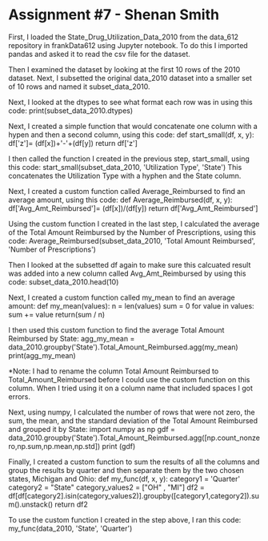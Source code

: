 # Assignment #7 - Shenan Smith

First, I loaded the State_Drug_Utilization_Data_2010 from the data_612 repository in frankData612 using Jupyter notebook. 
To do this I imported pandas and asked it to read the csv file for the dataset. 

Then I examined the dataset by looking at the first 10 rows of the 2010 dataset.
Next, I subsetted the original data_2010 dataset into a smaller set of 10 rows and named it subset_data_2010.

Next, I looked at the dtypes to see what format each row was in using this code:
print(subset_data_2010.dtypes)

Next, I created a simple function that would concatenate one column with a hypen and then a second column, using this code:
def start_small(df, x, y):
        df['z']= (df[x])+'-'+(df[y])
        return df['z']

I then called the function I created in the previous step, start_small, using this code:
start_small(subset_data_2010, 'Utilization Type', 'State')
This concatenates the Utilization Type with a hyphen and the State column.

Next, I created a custom function called Average_Reimbursed to find an average amount, using this code:
def Average_Reimbursed(df, x, y):
        df['Avg_Amt_Reimbursed']= (df[x])/(df[y])
        return df['Avg_Amt_Reimbursed']

Using the custom function I created in the last step, I calculated the average of the Total Amount Reimbursed by the Number of Prescriptions, using this code:
Average_Reimbursed(subset_data_2010, 'Total Amount Reimbursed', 'Number of Prescriptions')

Then I looked at the subsetted df again to make sure this calcuated result was added into a new column called Avg_Amt_Reimbursed by using this code:
subset_data_2010.head(10)

Next, I created a custom function called my_mean to find an average amount:
def my_mean(values):
    n = len(values)
    sum = 0
    for value in values:
        sum += value
    return(sum / n)
    
I then used this custom function to find the average Total Amount Reimbursed by State:
agg_my_mean = data_2010.groupby('State').Total_Amount_Reimbursed.agg(my_mean)
print(agg_my_mean)

*Note: I had to rename the column Total Amount Reimbursed to Total_Amount_Reimbursed before I could use the custom function on this column. 
When I tried using it on a column name that included spaces I got errors.

Next, using numpy, I calculated the number of rows that were not zero, the sum, the mean, and the standard deviation of the Total Amount Reimbursed and grouped it by State:
import numpy as np
gdf = data_2010.groupby('State').Total_Amount_Reimbursed.agg([np.count_nonzero,np.sum,np.mean,np.std])
print (gdf)

Finally, I created a custom function to sum the results of all the columns and group the results by quarter and then separate them by the two chosen states, Michigan and Ohio:
def my_func(df, x, y):
    category1 = 'Quarter'
    category2 = "State"
    category_values2 = ["OH" , "MI"]
    df2 = df[df[category2].isin(category_values2)].groupby([category1,category2]).sum().unstack()
    return df2
    
To use the custom function I created in the step above, I ran this code:
my_func(data_2010, 'State', 'Quarter')



